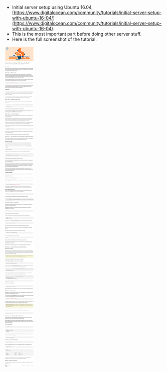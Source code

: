 * Initial server setup using Ubuntu 16.04, [https://www.digitalocean.com/community/tutorials/initial-server-setup-with-ubuntu-16-04/](https://www.digitalocean.com/community/tutorials/initial-server-setup-with-ubuntu-16-04).
* This is the most important part before doing other server stuff.
* Here is the full screenshot of the tutorial.

![./20161029-1155-gmt+2-initial-server-setup-in-ubuntu-1604-1.png](./20161029-1155-gmt+2-initial-server-setup-in-ubuntu-1604-1.png)